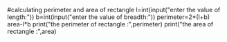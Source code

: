 #calculating perimeter and area of rectangle
l=int(input("enter the value of length:"))
b=int(input("enter the value of breadth:"))
perimeter=2*(l+b)
area-l*b
print("the perimeter of rectangle :",perimeter)
print("the area of rectangle :",area)
